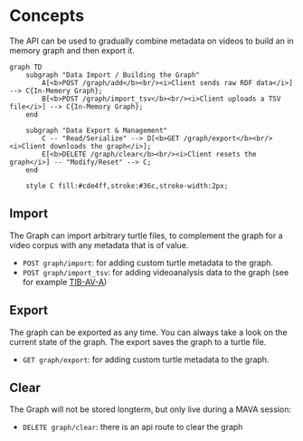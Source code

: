 # Concepts

The API can be used to gradually combine metadata on videos to build an in memory graph and then export it.

```mermaid
graph TD
    subgraph "Data Import / Building the Graph"
        A[<b>POST /graph/add</b><br/><i>Client sends raw RDF data</i>] --> C{In-Memory Graph};
        B[<b>POST /graph/import_tsv</b><br/><i>Client uploads a TSV file</i>] --> C{In-Memory Graph};
    end

    subgraph "Data Export & Management"
        C -- "Read/Serialize" --> D[<b>GET /graph/export</b><br/><i>Client downloads the graph</i>];
        E[<b>DELETE /graph/clear</b><br/><i>Client resets the graph</i>] -- "Modify/Reset" --> C;
    end

    style C fill:#cde4ff,stroke:#36c,stroke-width:2px;
```

## Import

The Graph can import arbitrary turtle files, to complement the graph for a video corpus with any metadata that is of value.

- `POST graph/import`: for adding custom turtle metadata to the graph.
- `POST graph/import_tsv`: for adding videoanalysis data to the graph (see for example [TIB-AV-A](tools.md#tib-av-a))

## Export

The graph can be exported as any time. You can always take a look on the current state of the graph. The export saves the graph to a turtle file.

- `GET graph/export`: for adding custom turtle metadata to the graph.

## Clear

The Graph will not be stored longterm, but only live during a MAVA session:

- `DELETE graph/clear`: there is an api route to clear the graph
